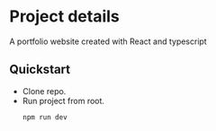 # Project details

A portfolio website created with React and typescript

## Quickstart
- Clone repo.
- Run project from root.
  ```bash
  npm run dev
  ```